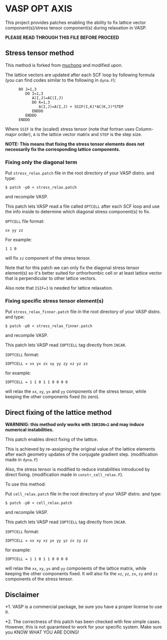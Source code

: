 # VASP OPT AXIS
This project provides patches enabling the ability to fix lattice vector component(s)/stress tensor component(s) during relaxation in VASP.

__PLEASE READ THROUGH THIS FILE BEFORE PROCEED__

## Stress tensor method
This method is forked from [muchong](http://muchong.com/html/201107/3427823_2.html) and modified upon.

The lattice vectors are updated after each SCF loop by following formula (you can find codes similar to the following in `dyna.F`):

```
      DO J=1,3
         DO I=1,3
            A(I,J)=AC(I,J)
            DO K=1,3
               A(I,J)=A(I,J) + SSIF(I,K)*AC(K,J)*STEP
            ENDDO
         ENDDO
      ENDDO
```

Where `SSIF` is the (scaled) stress tensor (note that fortran uses Column-major order), `A` is the lattice vector matrix and `STEP` is the step size.

__NOTE: This means that fixing the stress tensor elements does not necessarily fix the corresponding lattice components.__

### Fixing only the diagonal term

Put `stress_relax.patch` file in the root directory of your VASP distro. and type:
```
$ patch -p0 < stress_relax.patch
```
and recompile VASP.

This patch lets VASP read a file called `OPTCELL` after each SCF loop and use the info inside to determine which diagonal stress component(s) to fix.

`OPTCELL` file format:

```
xx yy zz
```

For example:
```
1 1 0
```
will fix `zz` component of the stress tensor.

Note that for this patch we can only fix the diagonal stress tensor element(s) so it's better suited for orthorhombic cell or at least lattice vector that is perpendicular to other lattice vectors.

Also note that `ISIF=3` is needed for lattice relaxation.

### Fixing specific stress tensor element(s)

Put `stress_relax_finner.patch` file in the root directory of your VASP distro. and type:
```
$ patch -p0 < stress_relax_finner.patch
```
and recompile VASP.

This patch lets VASP read `IOPTCELL` tag directly from `INCAR`.

`IOPTCELL` format:

```
IOPTCELL = xx yx zx xy yy zy xz yz zz
```
for example:
```
IOPTCELL = 1 1 0 1 1 0 0 0 0
```
will relax the `xx`, `xy`, `yx` and `yy` components of the stress tensor, while keeping the other components fixed (to zero).

## Direct fixing of the lattice method
__WARNINIG: this method only works with `IBRION=2` and may induce numerical instabilities.__

This patch enables direct fixing of the lattice.

This is achieved by re-assigning the original value of the lattice elements after each geometry updates of the conjugate gradient step. (modification made in `dyna.F`)

Also, the stress tensor is modified to reduce instabilities introduced by direct fixing. (modification made in `constr_cell_relax.F`).

To use this method:

Put `cell_relax.patch` file in the root directory of your VASP distro. and type:
```
$ patch -p0 < cell_relax.patch
```
and recompile VASP.

This patch lets VASP read `IOPTCELL` tag directly from `INCAR`.

`IOPTCELL` format:

```
IOPTCELL = xx xy xz yx yy yz zx zy zz
```
for example:
```
IOPTCELL = 1 1 0 1 1 0 0 0 0
```
will relax the `xx`, `xy`, `yx` and `yy` components of the lattice matrix, while keeping the other components fixed.
It will also fix the `xz`, `yz`, `zx`, `zy` and `zz` components of the stress tensor.

## Disclaimer

*1. VASP is a commercial package, be sure you have a proper license to use it.

*2. The correctness of this patch has been checked with few simple cases. However, this is not guaranteed to work for your specific system. Make sure you KNOW WHAT YOU ARE DOING!
